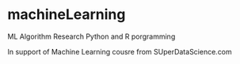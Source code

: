 # machineLearning
ML Algorithm Research 
Python and R porgramming 

In support of Machine Learning cousre from SUperDataScience.com 
